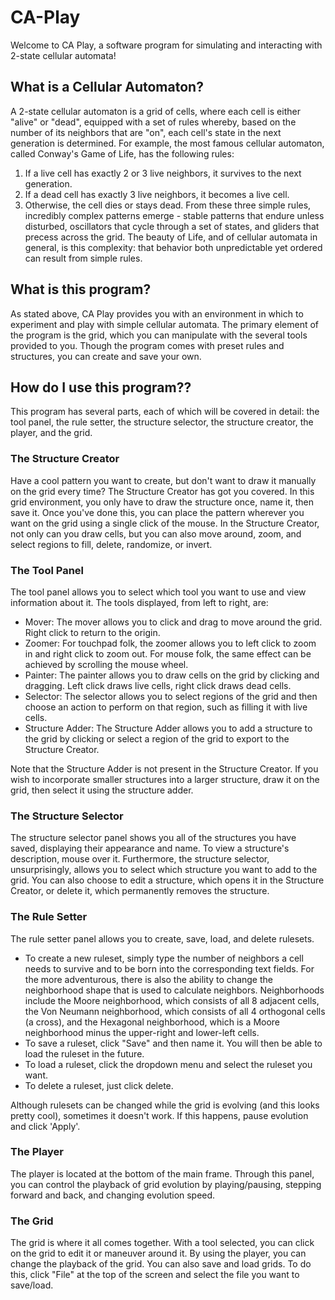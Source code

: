 # CA-Play
Welcome to CA Play, a software program for simulating and interacting with 2-state cellular automata!

## What is a Cellular Automaton?

A 2-state cellular automaton is a grid of cells, where each cell is either "alive" or "dead", equipped with a set 
of rules whereby, based on the number of its neighbors that are "on", each cell's state in the next generation 
is determined. For example, the most famous cellular automaton, called Conway's Game of Life, has the following 
rules:
1. If a live cell has exactly 2 or 3 live neighbors, it survives to the next generation.
2. If a dead cell has exactly 3 live neighbors, it becomes a live cell.
3. Otherwise, the cell dies or stays dead.
From these three simple rules, incredibly complex patterns emerge - stable patterns that endure unless disturbed,
oscillators that cycle through a set of states, and gliders that precess across the grid. The beauty of Life,
and of cellular automata in general, is this complexity: that behavior both unpredictable yet ordered can result
from simple rules.

## What is this program?

As stated above, CA Play provides you with an environment in which to experiment and play with simple cellular
automata. The primary element of the program is the grid, which you can manipulate with the several tools provided
to you. Though the program comes with preset rules and structures, you can create and save your own.

## How do I use this program??

This program has several parts, each of which will be covered in detail: the tool panel, the rule setter,
the structure selector, the structure creator, the player, and the grid.


### The Structure Creator

Have a cool pattern you want to create, but don't want to draw it manually on the grid every time? The 
Structure Creator has got you covered. In this grid environment, you only have to draw the structure once,
name it, then save it. Once you've done this, you can place the pattern wherever you want on the grid using
a single click of the mouse. In the Structure Creator, not only can you draw cells, but you can also move around,
zoom, and select regions to fill, delete, randomize, or invert.

### The Tool Panel

The tool panel allows you to select which tool you want to use and view information about it. The tools displayed, 
from left to right, are:
* Mover: The mover allows you to click and drag to move around the grid. Right click to return to the origin.
* Zoomer: For touchpad folk, the zoomer allows you to left click to zoom in and right click to zoom out. For mouse folk, the same effect can be achieved by scrolling the mouse wheel.
* Painter: The painter allows you to draw cells on the grid by clicking and dragging. Left click draws live cells, right click draws dead cells.
* Selector: The selector allows you to select regions of the grid and then choose an action to perform on that region, such as filling it with live cells.
* Structure Adder: The Structure Adder allows you to add a structure to the grid by clicking or select a region of the grid to export to the Structure Creator.

Note that the Structure Adder is not present in the Structure Creator. If you wish to incorporate smaller structures into a larger structure, draw it on the grid, then select it using the structure adder.

### The Structure Selector

The structure selector panel shows you all of the structures you have saved, displaying their appearance and name. To view a
structure's description, mouse over it. Furthermore, the structure selector, unsurprisingly, allows you to select which
structure you want to add to the grid. You can also choose to edit a structure, which opens it in the Structure Creator,
or delete it, which permanently removes the structure.

### The Rule Setter

The rule setter panel allows you to create, save, load, and delete rulesets. 
* To create a new ruleset, simply type the number of neighbors a cell needs to survive and to be born into the corresponding text fields. For the more adventurous, there is also the ability to change the neighborhood shape that is used to calculate neighbors. Neighborhoods include the Moore neighborhood, which consists of all 8 adjacent cells, the Von Neumann neighborhood, which consists of all 4 orthogonal cells (a cross), and the Hexagonal neighborhood, which is a Moore neighborhood minus the upper-right and lower-left cells. 
* To save a ruleset, click "Save" and then name it. You will then be able to load the ruleset in the future.
* To load a ruleset, click the dropdown menu and select the ruleset you want.
* To delete a ruleset, just click delete.

Although rulesets can be changed while the grid is evolving (and this looks pretty cool), sometimes it doesn't work. If this happens, pause evolution and click 'Apply'.

### The Player

The player is located at the bottom of the main frame. Through this panel, you can control the playback of grid evolution
by playing/pausing, stepping forward and back, and changing evolution speed.

### The Grid

The grid is where it all comes together. With a tool selected, you can click on the grid to edit it or maneuver around it.
By using the player, you can change the playback of the grid. You can also save and load grids. To do this, click "File"
at the top of the screen and select the file you want to save/load.
